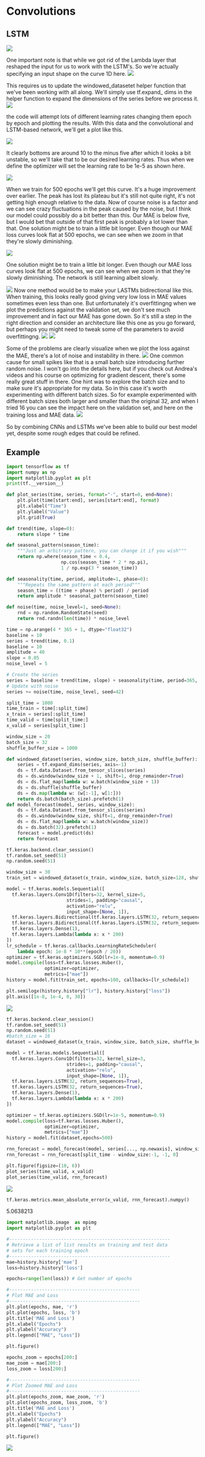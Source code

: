 # Convolutions

## LSTM
![](images/convnet-4e252fd1.png)


One important note is that while we got rid of the Lambda layer that reshaped the input for us to work with the LSTM's. So we're actually specifying an input shape on the curve 1D here.
![](images/convnet-dcd908c2.png)

This requires us to update the windowed_datasetet helper function that we've been working with all along. We'll simply use tf.expand_ dims in the helper function to expand the dimensions of the series before we process it.
![](images/convnet-56c925c6.png)

the code will attempt lots of different learning rates changing them epoch by epoch and plotting the results. With this data and the convolutional and LSTM-based network, we'll get a plot like this.

![](images/convnet-c8bad3f6.png)

 It clearly bottoms are around 10 to the minus five after which it looks a bit unstable, so we'll take that to be our desired learning rates. Thus when we define the optimizer will set the learning rate to be 1e-5 as shown here.

 ![](images/convnet-86007364.png)

 When we train for 500 epochs we'll get this curve. It's a huge improvement over earlier. The peak has lost its plateau but it's still not quite right, it's not getting high enough relative to the data. Now of course noise is a factor and we can see crazy fluctuations in the peak caused by the noise, but I think our model could possibly do a bit better than this. Our MAE is below five, but I would bet that outside of that first peak is probably a lot lower than that. One solution might be to train a little bit longer. Even though our MAE loss curves look flat at 500 epochs, we can see when we zoom in that they're slowly diminishing.

 ![](images/convnet-4c0b05fd.png)

  One solution might be to train a little bit longer. Even though our MAE loss curves look flat at 500 epochs, we can see when we zoom in that they're slowly diminishing. The network is still learning albeit slowly.

  ![](images/convnet-6df00edf.png)
Now one method would be to make your LASTMs bidirectional like this. When training, this looks really good giving very low loss in MAE values sometimes even less than one. But unfortunately it's overfittingng when we plot the predictions against the validation set, we don't see much improvement and in fact our MAE has gone down. So it's still a step in the right direction and consider an architecture like this one as you go forward, but perhaps you might need to tweak some of the parameters to avoid overfittingng.
  ![](images/convnet-693293cd.png)
![](images/convnet-c9a4a367.png)

  Some of the problems are clearly visualize when we plot the loss against the MAE, there's a lot of noise and instability in there.   ![](images/convnet-33350e51.png)
  One common cause for small spikes like that is a small batch size introducing further random noise. I won't go into the details here, but if you check out Andrea's videos and his course on optimizing for gradient descent, there's some really great stuff in there. One hint was to explore the batch size and to make sure it's appropriate for my data. So in this case it's worth experimenting with different batch sizes. So for example experimented with different batch sizes both larger and smaller than the original 32, and when I tried 16 you can see the impact here on the validation set, and here on the training loss and MAE data.
  ![](images/convnet-60dd6c02.png)



  So by combining CNNs and LSTMs we've been able to build our best model yet, despite some rough edges that could be refined.

## Example

```Python
import tensorflow as tf
import numpy as np
import matplotlib.pyplot as plt
print(tf.__version__)
```

```Python
def plot_series(time, series, format="-", start=0, end=None):
    plt.plot(time[start:end], series[start:end], format)
    plt.xlabel("Time")
    plt.ylabel("Value")
    plt.grid(True)

def trend(time, slope=0):
    return slope * time

def seasonal_pattern(season_time):
    """Just an arbitrary pattern, you can change it if you wish"""
    return np.where(season_time < 0.4,
                    np.cos(season_time * 2 * np.pi),
                    1 / np.exp(3 * season_time))

def seasonality(time, period, amplitude=1, phase=0):
    """Repeats the same pattern at each period"""
    season_time = ((time + phase) % period) / period
    return amplitude * seasonal_pattern(season_time)

def noise(time, noise_level=1, seed=None):
    rnd = np.random.RandomState(seed)
    return rnd.randn(len(time)) * noise_level

time = np.arange(4 * 365 + 1, dtype="float32")
baseline = 10
series = trend(time, 0.1)
baseline = 10
amplitude = 40
slope = 0.05
noise_level = 5

# Create the series
series = baseline + trend(time, slope) + seasonality(time, period=365, amplitude=amplitude)
# Update with noise
series += noise(time, noise_level, seed=42)

split_time = 1000
time_train = time[:split_time]
x_train = series[:split_time]
time_valid = time[split_time:]
x_valid = series[split_time:]

window_size = 20
batch_size = 32
shuffle_buffer_size = 1000
```

```Python
def windowed_dataset(series, window_size, batch_size, shuffle_buffer):
    series = tf.expand_dims(series, axis=-1)
    ds = tf.data.Dataset.from_tensor_slices(series)
    ds = ds.window(window_size + 1, shift=1, drop_remainder=True)
    ds = ds.flat_map(lambda w: w.batch(window_size + 1))
    ds = ds.shuffle(shuffle_buffer)
    ds = ds.map(lambda w: (w[:-1], w[1:]))
    return ds.batch(batch_size).prefetch(1)
def model_forecast(model, series, window_size):
    ds = tf.data.Dataset.from_tensor_slices(series)
    ds = ds.window(window_size, shift=1, drop_remainder=True)
    ds = ds.flat_map(lambda w: w.batch(window_size))
    ds = ds.batch(32).prefetch(1)
    forecast = model.predict(ds)
    return forecast
```


```Python
tf.keras.backend.clear_session()
tf.random.set_seed(51)
np.random.seed(51)

window_size = 30
train_set = windowed_dataset(x_train, window_size, batch_size=128, shuffle_buffer=shuffle_buffer_size)

model = tf.keras.models.Sequential([
  tf.keras.layers.Conv1D(filters=32, kernel_size=5,
                      strides=1, padding="causal",
                      activation="relu",
                      input_shape=[None, 1]),
  tf.keras.layers.Bidirectional(tf.keras.layers.LSTM(32, return_sequences=True)),
  tf.keras.layers.Bidirectional(tf.keras.layers.LSTM(32, return_sequences=True)),
  tf.keras.layers.Dense(1),
  tf.keras.layers.Lambda(lambda x: x * 200)
])
lr_schedule = tf.keras.callbacks.LearningRateScheduler(
    lambda epoch: 1e-8 * 10**(epoch / 20))
optimizer = tf.keras.optimizers.SGD(lr=1e-8, momentum=0.9)
model.compile(loss=tf.keras.losses.Huber(),
              optimizer=optimizer,
              metrics=["mae"])
history = model.fit(train_set, epochs=100, callbacks=[lr_schedule])
```


```Python
plt.semilogx(history.history["lr"], history.history["loss"])
plt.axis([1e-8, 1e-4, 0, 30])
```
![](images/convnet-24544b41.png)

```Python
tf.keras.backend.clear_session()
tf.random.set_seed(51)
np.random.seed(51)
#batch_size = 16
dataset = windowed_dataset(x_train, window_size, batch_size, shuffle_buffer_size)

model = tf.keras.models.Sequential([
  tf.keras.layers.Conv1D(filters=32, kernel_size=3,
                      strides=1, padding="causal",
                      activation="relu",
                      input_shape=[None, 1]),
  tf.keras.layers.LSTM(32, return_sequences=True),
  tf.keras.layers.LSTM(32, return_sequences=True),
  tf.keras.layers.Dense(1),
  tf.keras.layers.Lambda(lambda x: x * 200)
])

optimizer = tf.keras.optimizers.SGD(lr=1e-5, momentum=0.9)
model.compile(loss=tf.keras.losses.Huber(),
              optimizer=optimizer,
              metrics=["mae"])
history = model.fit(dataset,epochs=500)
```


```Python
rnn_forecast = model_forecast(model, series[..., np.newaxis], window_size)
rnn_forecast = rnn_forecast[split_time - window_size:-1, -1, 0]
```


```Python
plt.figure(figsize=(10, 6))
plot_series(time_valid, x_valid)
plot_series(time_valid, rnn_forecast)
```
![](images/convnet-2b655c99.png)

```Python
tf.keras.metrics.mean_absolute_error(x_valid, rnn_forecast).numpy()
```
5.0638213

```Python
import matplotlib.image  as mpimg
import matplotlib.pyplot as plt

#-----------------------------------------------------------
# Retrieve a list of list results on training and test data
# sets for each training epoch
#-----------------------------------------------------------
mae=history.history['mae']
loss=history.history['loss']

epochs=range(len(loss)) # Get number of epochs

#------------------------------------------------
# Plot MAE and Loss
#------------------------------------------------
plt.plot(epochs, mae, 'r')
plt.plot(epochs, loss, 'b')
plt.title('MAE and Loss')
plt.xlabel("Epochs")
plt.ylabel("Accuracy")
plt.legend(["MAE", "Loss"])

plt.figure()

epochs_zoom = epochs[200:]
mae_zoom = mae[200:]
loss_zoom = loss[200:]

#------------------------------------------------
# Plot Zoomed MAE and Loss
#------------------------------------------------
plt.plot(epochs_zoom, mae_zoom, 'r')
plt.plot(epochs_zoom, loss_zoom, 'b')
plt.title('MAE and Loss')
plt.xlabel("Epochs")
plt.ylabel("Accuracy")
plt.legend(["MAE", "Loss"])

plt.figure()
```
![](images/convnet-08d36092.png)
